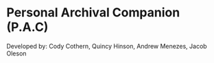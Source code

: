 # Personal Archival Companion (P.A.C)
Developed by: Cody Cothern, Quincy Hinson, Andrew Menezes, Jacob Oleson
